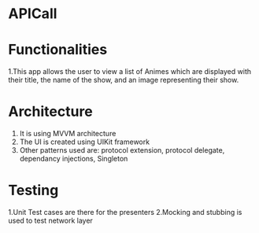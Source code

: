# APICall

# Functionalities

1.This app allows the user to view a list of Animes which are displayed with their title, the name of the show, and an image representing their show.

# Architecture

1. It is using MVVM architecture
2. The UI is created using UIKit framework
3. Other patterns used are: protocol extension, protocol delegate, dependancy injections, Singleton

# Testing

1.Unit Test cases are there for the presenters
2.Mocking and stubbing is used to test network layer
